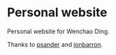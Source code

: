 # Personal website

Personal website for Wenchao Ding.

Thanks to [psander](https://www.cse.ust.hk/~psander/) and [jonbarron](https://github.com/jonbarron/jonbarron_website).
